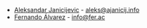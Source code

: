 * [Aleksandar Janicijevic](https://github.com/ajanicij) - <aleks@ajanicij.info>
* [Fernando Álvarez](https://github.com/fern4lvarez) - <info@fer.ac>

